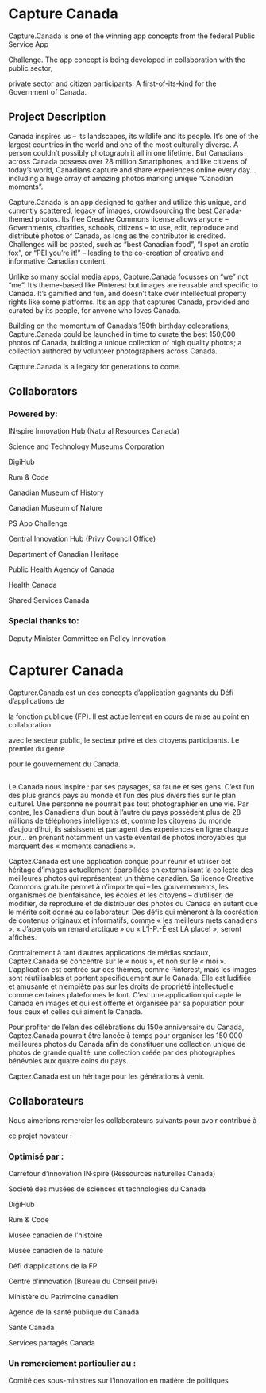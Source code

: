 # Capture Canada

Capture.Canada is one of the winning app concepts from the federal Public Service App

Challenge. The app concept is being developed in collaboration with the public sector,

private sector and citizen participants. A first-of-its-kind for the Government of Canada.


## Project Description

Canada inspires us – its landscapes, its wildlife and its people. It’s one of the largest countries in the world and one of the most culturally diverse. A person couldn’t possibly photograph it all in one lifetime. But Canadians across Canada possess over 28 million Smartphones, and like citizens of today’s world, Canadians capture and share experiences online every day... including a huge array of amazing photos marking unique “Canadian moments”.

Capture.Canada is an app designed to gather and utilize this unique, and currently scattered, legacy of images, crowdsourcing the best Canada-themed photos. Its free Creative Commons license allows anyone – Governments, charities, schools, citizens – to use, edit, reproduce and distribute photos of Canada, as long as the contributor is credited. Challenges will be posted, such as “best Canadian food”, “I spot an arctic fox”, or “PEI you’re it!” – leading to the co-creation of creative and informative Canadian content.

Unlike so many social media apps, Capture.Canada focusses on “we” not “me”. It’s theme-based like Pinterest but images are reusable and specific to Canada. It’s gamified and fun, and doesn’t take over intellectual property rights like some platforms. It’s an app that captures Canada, provided and curated by its people, for anyone who loves Canada.

Building on the momentum of Canada’s 150th birthday celebrations, Capture.Canada could be launched in time to curate the best 150,000 photos of Canada, building a unique collection of high quality photos; a collection authored by volunteer photographers across Canada.

Capture.Canada is a legacy for generations to come.

## Collaborators

### Powered by:

IN·spire Innovation Hub (Natural Resources Canada)

Science and Technology Museums Corporation

DigiHub

Rum & Code

Canadian Museum of History

Canadian Museum of Nature

PS App Challenge

Central Innovation Hub (Privy Council Office)

Department of Canadian Heritage

Public Health Agency of Canada

Health Canada

Shared Services Canada

### Special thanks to:

Deputy Minister Committee on Policy Innovation


# Capturer Canada

Capturer.Canada est un des concepts d’application gagnants du Défi d’applications de

la fonction publique (FP). Il est actuellement en cours de mise au point en collaboration

avec le secteur public, le secteur privé et des citoyens participants. Le premier du genre

pour le gouvernement du Canada.

##

Le Canada nous inspire : par ses paysages, sa faune et ses gens. C’est l’un des plus grands pays au monde et l’un des plus diversifiés sur le plan culturel. Une personne ne pourrait pas tout photographier en une vie. Par contre, les Canadiens d’un bout à l’autre du pays possèdent plus de 28 millions de téléphones intelligents et, comme les citoyens du monde d’aujourd’hui, ils saisissent et partagent des expériences en ligne chaque jour... en prenant notamment un vaste éventail de photos incroyables qui marquent des « moments canadiens ».

Captez.Canada est une application conçue pour réunir et utiliser cet héritage d’images actuellement éparpillées en externalisant la collecte des meilleures photos qui représentent un thème canadien. Sa licence Creative Commons gratuite permet à n’importe qui – les gouvernements, les organismes de bienfaisance, les écoles et les citoyens – d’utiliser, de modifier, de reproduire et de distribuer des photos du Canada en autant que le mérite soit donné au collaborateur. Des défis qui mèneront à la cocréation de contenus originaux et informatifs, comme « les meilleurs mets canadiens », « J’aperçois un renard arctique » ou « L’Î-P.-É est LA place! », seront affichés.

Contrairement à tant d’autres applications de médias sociaux, Captez.Canada se concentre sur le « nous », et non sur le « moi ». L’application est centrée sur des thèmes, comme Pinterest, mais les images sont réutilisables et portent spécifiquement sur le Canada. Elle est ludifiée et amusante et n’empiète pas sur les droits de propriété intellectuelle comme certaines plateformes le font. C’est une application qui capte le Canada en images et qui est offerte et organisée par sa population pour tous ceux et celles qui aiment le Canada.

Pour profiter de l’élan des célébrations du 150e anniversaire du Canada, Captez.Canada pourrait être lancée à temps pour organiser les 150 000 meilleures photos du Canada afin de constituer une collection unique de photos de grande qualité; une collection créée par des photographes bénévoles aux quatre coins du pays.

Captez.Canada est un héritage pour les générations à venir.


## Collaborateurs

Nous aimerions remercier les collaborateurs suivants pour avoir contribué à

ce projet novateur :

### Optimisé par :

Carrefour d’innovation IN·spire (Ressources naturelles Canada)

Société des musées de sciences et technologies du Canada

DigiHub

Rum & Code

Musée canadien de l’histoire

Musée canadien de la nature

Défi d’applications de la FP

Centre d’innovation (Bureau du Conseil privé)

Ministère du Patrimoine canadien

Agence de la santé publique du Canada

Santé Canada

Services partagés Canada

### Un remerciement particulier au :

Comité des sous-ministres sur l’innovation en matière de politiques
